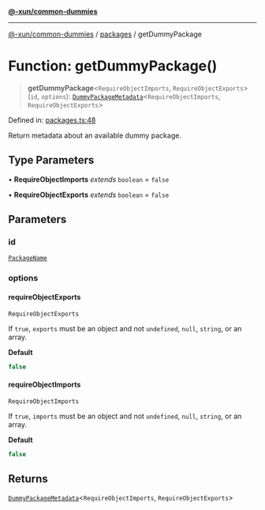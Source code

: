 [**@-xun/common-dummies**](../../README.md)

***

[@-xun/common-dummies](../../README.md) / [packages](../README.md) / getDummyPackage

# Function: getDummyPackage()

> **getDummyPackage**\<`RequireObjectImports`, `RequireObjectExports`\>(`id`, `options`): [`DummyPackageMetadata`](../type-aliases/DummyPackageMetadata.md)\<`RequireObjectImports`, `RequireObjectExports`\>

Defined in: [packages.ts:48](https://github.com/Xunnamius/test-utils/blob/5ff40c77a98ed0a1d0df44772fe12318f1efb439/packages/common-dummies/src/packages.ts#L48)

Return metadata about an available dummy package.

## Type Parameters

• **RequireObjectImports** *extends* `boolean` = `false`

• **RequireObjectExports** *extends* `boolean` = `false`

## Parameters

### id

[`PackageName`](../type-aliases/PackageName.md)

### options

#### requireObjectExports

`RequireObjectExports`

If `true`, `exports` must be an object and not `undefined`, `null`,
`string`, or an array.

**Default**

```ts
false
```

#### requireObjectImports

`RequireObjectImports`

If `true`, `imports` must be an object and not `undefined`, `null`,
`string`, or an array.

**Default**

```ts
false
```

## Returns

[`DummyPackageMetadata`](../type-aliases/DummyPackageMetadata.md)\<`RequireObjectImports`, `RequireObjectExports`\>
